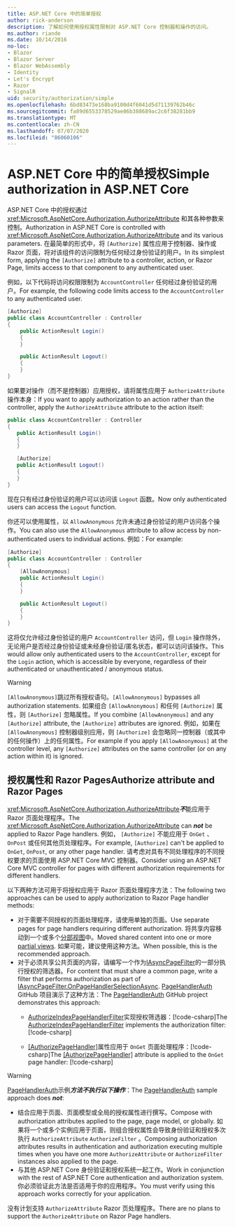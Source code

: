 ```yaml
---
title: ASP.NET Core 中的简单授权
author: rick-anderson
description: 了解如何使用授权属性限制对 ASP.NET Core 控制器和操作的访问。
ms.author: riande
ms.date: 10/14/2016
no-loc:
- Blazor
- Blazor Server
- Blazor WebAssembly
- Identity
- Let's Encrypt
- Razor
- SignalR
uid: security/authorization/simple
ms.openlocfilehash: 6bd83473e168ba9100d4f6041d5d71139762b46c
ms.sourcegitcommit: fa89d6553378529ae86b388689ac2c6f38281bb9
ms.translationtype: MT
ms.contentlocale: zh-CN
ms.lasthandoff: 07/07/2020
ms.locfileid: "86060106"
---
```

# <a name="simple-authorization-in-aspnet-core"></a><span data-ttu-id="0935d-103">ASP.NET Core 中的简单授权</span><span class="sxs-lookup"><span data-stu-id="0935d-103">Simple authorization in ASP.NET Core</span></span>

<a name="security-authorization-simple"></a>

<span data-ttu-id="0935d-104">ASP.NET Core 中的授权通过 <xref:Microsoft.AspNetCore.Authorization.AuthorizeAttribute> 和其各种参数来控制。</span><span class="sxs-lookup"><span data-stu-id="0935d-104">Authorization in ASP.NET Core is controlled with <xref:Microsoft.AspNetCore.Authorization.AuthorizeAttribute> and its various parameters.</span></span> <span data-ttu-id="0935d-105">在最简单的形式中，将 `[Authorize]` 属性应用于控制器、操作或 Razor 页面，将对该组件的访问限制为任何经过身份验证的用户。</span><span class="sxs-lookup"><span data-stu-id="0935d-105">In its simplest form, applying the `[Authorize]` attribute to a controller, action, or Razor Page, limits access to that component to any authenticated user.</span></span>

<span data-ttu-id="0935d-106">例如，以下代码将访问权限限制为 `AccountController` 任何经过身份验证的用户。</span><span class="sxs-lookup"><span data-stu-id="0935d-106">For example, the following code limits access to the `AccountController` to any authenticated user.</span></span>

```csharp
[Authorize]
public class AccountController : Controller
{
    public ActionResult Login()
    {
    }

    public ActionResult Logout()
    {
    }
}
```

<span data-ttu-id="0935d-107">如果要对操作（而不是控制器）应用授权，请将属性应用于 `AuthorizeAttribute` 操作本身：</span><span class="sxs-lookup"><span data-stu-id="0935d-107">If you want to apply authorization to an action rather than the controller, apply the `AuthorizeAttribute` attribute to the action itself:</span></span>

```csharp
public class AccountController : Controller
{
   public ActionResult Login()
   {
   }

   [Authorize]
   public ActionResult Logout()
   {
   }
}
```

<span data-ttu-id="0935d-108">现在只有经过身份验证的用户可以访问该 `Logout` 函数。</span><span class="sxs-lookup"><span data-stu-id="0935d-108">Now only authenticated users can access the `Logout` function.</span></span>

<span data-ttu-id="0935d-109">你还可以使用属性，以 `AllowAnonymous` 允许未通过身份验证的用户访问各个操作。</span><span class="sxs-lookup"><span data-stu-id="0935d-109">You can also use the `AllowAnonymous` attribute to allow access by non-authenticated users to individual actions.</span></span> <span data-ttu-id="0935d-110">例如：</span><span class="sxs-lookup"><span data-stu-id="0935d-110">For example:</span></span>

```csharp
[Authorize]
public class AccountController : Controller
{
    [AllowAnonymous]
    public ActionResult Login()
    {
    }

    public ActionResult Logout()
    {
    }
}
```

<span data-ttu-id="0935d-111">这将仅允许经过身份验证的用户 `AccountController` 访问，但 `Login` 操作除外，无论用户是否经过身份验证或未经身份验证/匿名状态，都可以访问该操作。</span><span class="sxs-lookup"><span data-stu-id="0935d-111">This would allow only authenticated users to the `AccountController`, except for the `Login` action, which is accessible by everyone, regardless of their authenticated or unauthenticated / anonymous status.</span></span>

> [!WARNING]
> <span data-ttu-id="0935d-112">`[AllowAnonymous]`跳过所有授权语句。</span><span class="sxs-lookup"><span data-stu-id="0935d-112">`[AllowAnonymous]` bypasses all authorization statements.</span></span> <span data-ttu-id="0935d-113">如果组合 `[AllowAnonymous]` 和任何 `[Authorize]` 属性，则 `[Authorize]` 忽略属性。</span><span class="sxs-lookup"><span data-stu-id="0935d-113">If you combine `[AllowAnonymous]` and any `[Authorize]` attribute, the `[Authorize]` attributes are ignored.</span></span> <span data-ttu-id="0935d-114">例如，如果在 `[AllowAnonymous]` 控制器级别应用，则 `[Authorize]` 会忽略同一控制器（或其中的任何操作）上的任何属性。</span><span class="sxs-lookup"><span data-stu-id="0935d-114">For example if you apply `[AllowAnonymous]` at the controller level, any `[Authorize]` attributes on the same controller (or on any action within it) is ignored.</span></span>

<a name="aarp"></a>

## <a name="authorize-attribute-and-razor-pages"></a><span data-ttu-id="0935d-115">授权属性和 Razor Pages</span><span class="sxs-lookup"><span data-stu-id="0935d-115">Authorize attribute and Razor Pages</span></span>

<span data-ttu-id="0935d-116"><xref:Microsoft.AspNetCore.Authorization.AuthorizeAttribute>***不***能应用于 Razor 页面处理程序。</span><span class="sxs-lookup"><span data-stu-id="0935d-116">The <xref:Microsoft.AspNetCore.Authorization.AuthorizeAttribute> can ***not*** be applied to Razor Page handlers.</span></span> <span data-ttu-id="0935d-117">例如， `[Authorize]` 不能应用于 `OnGet` 、 `OnPost` 或任何其他页处理程序。</span><span class="sxs-lookup"><span data-stu-id="0935d-117">For example, `[Authorize]` can't be applied to `OnGet`, `OnPost`, or any other page handler.</span></span> <span data-ttu-id="0935d-118">请考虑对具有不同处理程序的不同授权要求的页面使用 ASP.NET Core MVC 控制器。</span><span class="sxs-lookup"><span data-stu-id="0935d-118">Consider using an ASP.NET Core MVC controller for pages with different authorization requirements for different handlers.</span></span>

<span data-ttu-id="0935d-119">以下两种方法可用于将授权应用于 Razor 页面处理程序方法：</span><span class="sxs-lookup"><span data-stu-id="0935d-119">The following two approaches can be used to apply authorization to Razor Page handler methods:</span></span>

* <span data-ttu-id="0935d-120">对于需要不同授权的页面处理程序，请使用单独的页面。</span><span class="sxs-lookup"><span data-stu-id="0935d-120">Use separate pages for page handlers requiring different authorization.</span></span> <span data-ttu-id="0935d-121">将共享内容移动到一个或多个[分部视图](xref:mvc/views/partial)中。</span><span class="sxs-lookup"><span data-stu-id="0935d-121">Moved shared content into one or more [partial views](xref:mvc/views/partial).</span></span> <span data-ttu-id="0935d-122">如果可能，建议使用这种方法。</span><span class="sxs-lookup"><span data-stu-id="0935d-122">When possible, this is the recommended approach.</span></span>
* <span data-ttu-id="0935d-123">对于必须共享公共页面的内容，请编写一个作为[IAsyncPageFilter](xref:Microsoft.AspNetCore.Mvc.Filters.IAsyncPageFilter.OnPageHandlerSelectionAsync%2A)的一部分执行授权的筛选器。</span><span class="sxs-lookup"><span data-stu-id="0935d-123">For content that must share a common page, write a filter that performs authorization as part of [IAsyncPageFilter.OnPageHandlerSelectionAsync](xref:Microsoft.AspNetCore.Mvc.Filters.IAsyncPageFilter.OnPageHandlerSelectionAsync%2A).</span></span> <span data-ttu-id="0935d-124">[PageHandlerAuth](https://github.com/dotnet/AspNetCore.Docs/tree/master/aspnetcore/security/authorization/simple/samples/3.1/PageHandlerAuth) GitHub 项目演示了这种方法：</span><span class="sxs-lookup"><span data-stu-id="0935d-124">The [PageHandlerAuth](https://github.com/dotnet/AspNetCore.Docs/tree/master/aspnetcore/security/authorization/simple/samples/3.1/PageHandlerAuth) GitHub project demonstrates this approach:</span></span>
  * <span data-ttu-id="0935d-125">[AuthorizeIndexPageHandlerFilter](https://github.com/dotnet/AspNetCore.Docs/blob/master/aspnetcore/security/authorization/simple/samples/3.1/PageHandlerAuth/AuthorizeIndexPageHandlerFilter.cs)实现授权筛选器：[!code-csharp[](~/security/authorization/simple/samples/3.1/PageHandlerAuth/Pages/Index.cshtml.cs?name=snippet)]</span><span class="sxs-lookup"><span data-stu-id="0935d-125">The [AuthorizeIndexPageHandlerFilter](https://github.com/dotnet/AspNetCore.Docs/blob/master/aspnetcore/security/authorization/simple/samples/3.1/PageHandlerAuth/AuthorizeIndexPageHandlerFilter.cs) implements the authorization filter: [!code-csharp[](~/security/authorization/simple/samples/3.1/PageHandlerAuth/Pages/Index.cshtml.cs?name=snippet)]</span></span>

  * <span data-ttu-id="0935d-126">[[AuthorizePageHandler]](https://github.com/dotnet/AspNetCore.Docs/tree/master/aspnetcore/security/authorization/simple/samples/3.1/PageHandlerAuth/Pages/Index.cshtml.cs#L16)属性应用于 `OnGet` 页面处理程序：[!code-csharp[](~/security/authorization/simple/samples/3.1/PageHandlerAuth/AuthorizeIndexPageHandlerFilter.cs?name=snippet)]</span><span class="sxs-lookup"><span data-stu-id="0935d-126">The [[AuthorizePageHandler]](https://github.com/dotnet/AspNetCore.Docs/tree/master/aspnetcore/security/authorization/simple/samples/3.1/PageHandlerAuth/Pages/Index.cshtml.cs#L16) attribute is applied to the `OnGet` page handler: [!code-csharp[](~/security/authorization/simple/samples/3.1/PageHandlerAuth/AuthorizeIndexPageHandlerFilter.cs?name=snippet)]</span></span>

> [!WARNING]
> <span data-ttu-id="0935d-127">[PageHandlerAuth](https://github.com/pranavkm/PageHandlerAuth)示例***方法不执行以下操作***：</span><span class="sxs-lookup"><span data-stu-id="0935d-127">The [PageHandlerAuth](https://github.com/pranavkm/PageHandlerAuth) sample approach does ***not***:</span></span>
> * <span data-ttu-id="0935d-128">结合应用于页面、页面模型或全局的授权属性进行撰写。</span><span class="sxs-lookup"><span data-stu-id="0935d-128">Compose with authorization attributes applied to the page, page model, or globally.</span></span> <span data-ttu-id="0935d-129">如果将一个或多个实例应用于页面，则组合授权属性会导致身份验证和授权多次执行 `AuthorizeAttribute` `AuthorizeFilter` 。</span><span class="sxs-lookup"><span data-stu-id="0935d-129">Composing authorization attributes results in authentication and authorization executing multiple times when you have one more `AuthorizeAttribute` or `AuthorizeFilter` instances also applied to the page.</span></span>
> * <span data-ttu-id="0935d-130">与其他 ASP.NET Core 身份验证和授权系统一起工作。</span><span class="sxs-lookup"><span data-stu-id="0935d-130">Work in conjunction with the rest of ASP.NET Core authentication and authorization system.</span></span> <span data-ttu-id="0935d-131">你必须验证此方法是否适用于你的应用程序。</span><span class="sxs-lookup"><span data-stu-id="0935d-131">You must verify using this approach works correctly for your application.</span></span>

<span data-ttu-id="0935d-132">没有计划支持 `AuthorizeAttribute` Razor 页处理程序。</span><span class="sxs-lookup"><span data-stu-id="0935d-132">There are no plans to support the `AuthorizeAttribute` on Razor Page handlers.</span></span> 
